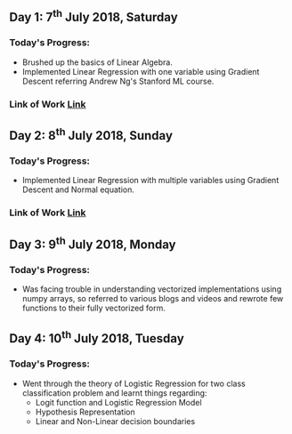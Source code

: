 ## Day 1: 7<sup>th</sup> July 2018, Saturday
### Today's Progress:
* Brushed up the basics of Linear Algebra.
* Implemented Linear Regression with one variable using Gradient Descent referring Andrew Ng's Stanford ML course.
### Link of Work [Link](https://github.com/Suraj-Bhor/100-Days-of-ML-Code/blob/master/Work/ex1.m)


## Day 2: 8<sup>th</sup> July 2018, Sunday
### Today's Progress:
* Implemented Linear Regression with multiple variables using Gradient Descent and Normal equation.
### Link of Work [Link](https://github.com/Suraj-Bhor/100-Days-of-ML-Code/blob/master/Work/ex1_multi.m)

## Day 3: 9<sup>th</sup> July 2018, Monday
### Today's Progress:
* Was facing trouble in understanding vectorized implementations using numpy arrays, so referred to various blogs and videos and rewrote few functions to their fully vectorized form.

## Day 4: 10<sup>th</sup> July 2018, Tuesday
### Today's Progress:
* Went through the theory of Logistic Regression for two class classification problem and learnt things regarding:
    * Logit function and Logistic Regression Model
    * Hypothesis Representation
    * Linear and Non-Linear decision boundaries
